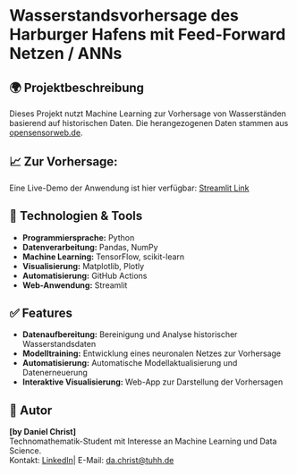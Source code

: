 # Wasserstandsvorhersage des Harburger Hafens mit Feed-Forward Netzen / ANNs

## 🌍 Projektbeschreibung
Dieses Projekt nutzt Machine Learning zur Vorhersage von Wasserständen basierend auf historischen Daten. Die herangezogenen Daten stammen aus [opensensorweb.de](https://www.opensensorweb.de/de/data/?c=9.997314%2C53.471824&sid=pikobytes%24bafg%245952025%24w&v=sidebar&z=16.09).


## 📈 Zur Vorhersage: 
Eine Live-Demo der Anwendung ist hier verfügbar: [Streamlit Link](https://csv-automation-n4hzumwzdcoefrw3qrq9rs.streamlit.app/)

## 🤖 Technologien & Tools
- **Programmiersprache:** Python
- **Datenverarbeitung:** Pandas, NumPy
- **Machine Learning:** TensorFlow, scikit-learn
- **Visualisierung:** Matplotlib, Plotly
- **Automatisierung:** GitHub Actions
- **Web-Anwendung:** Streamlit

## ✅ Features
- **Datenaufbereitung:** Bereinigung und Analyse historischer Wasserstandsdaten
- **Modelltraining:** Entwicklung eines neuronalen Netzes zur Vorhersage
- **Automatisierung:** Automatische Modellaktualisierung und Datenerneuerung
- **Interaktive Visualisierung:** Web-App zur Darstellung der Vorhersagen

## 👥 Autor
**[by Daniel Christ]**  
Technomathematik-Student mit Interesse an Machine Learning und Data Science.  
Kontakt: [LinkedIn](https://www.linkedin.com/in/daniel-christ-397555290/)| E-Mail: da.christ@tuhh.de
